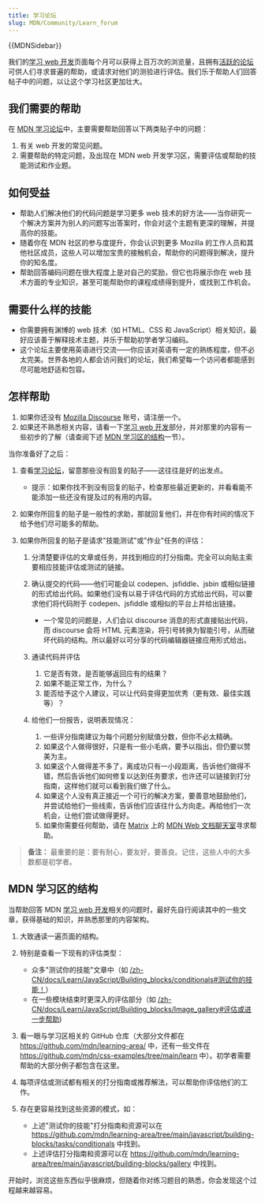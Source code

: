 ```yaml
---
title: 学习论坛
slug: MDN/Community/Learn_forum
---
```


{{MDNSidebar}}

我们的[学习 web 开发](/zh-CN/docs/Learn)页面每个月可以获得上百万次的浏览量，且拥有[活跃的论坛](https://discourse.mozilla.org/c/mdn/learn/250)可供人们寻求普遍的帮助，或请求对他们的测验进行评估。我们乐于帮助人们回答帖子中的问题，以让这个学习社区更加壮大。

## 我们需要的帮助

在 [MDN 学习论坛](https://discourse.mozilla.org/c/mdn/learn/250)中，主要需要帮助回答以下两类贴子中的问题：

1. 有关 web 开发的常见问题。
2. 需要帮助的特定问题，及出现在 MDN web 开发学习区，需要评估或帮助的技能测试和作业题。

## 如何受益

- 帮助人们解决他们的代码问题是学习更多 web 技术的好方法——当你研究一个解决方案并为别人的问题写出答案时，你会对这个主题有更深的理解，并提高你的技能。
- 随着你在 MDN 社区的参与度提升，你会认识到更多 Mozilla 的工作人员和其他社区成员，这些人可以增加宝贵的接触机会，帮助你的问题得到解决，提升你的知名度。
- 帮助回答编码问题在很大程度上是对自己的奖励，但它也将展示你在 web 技术方面的专业知识，甚至可能帮助你的课程成绩得到提升，或找到工作机会。

## 需要什么样的技能

- 你需要拥有渊博的 web 技术（如 HTML、CSS 和 JavaScript）相关知识，最好应该善于解释技术主题，并乐于帮助初学者学习编码。
- 这个论坛主要使用英语进行交流——你应该对英语有一定的熟练程度，但不必太完美。世界各地的人都会访问我们的论坛，我们希望每一个访问者都能感到尽可能地舒适和包容。

## 怎样帮助

1. 如果你还没有 [Mozilla Discourse](https://discourse.mozilla.org/) 账号，请注册一个。
2. 如果还不熟悉相关内容，请看一下[学习 web 开发](/zh-CN/docs/Learn)部分，并对那里的内容有一些初步的了解（请查阅下述 [MDN 学习区的结构](#mdn_学习区的结构)一节）。

当你准备好了之后：

1. 查看[学习论坛](https://discourse.mozilla.org/c/mdn/learn/250)，留意那些没有回复的贴子——这往往是好的出发点。

   - 提示：如果你找不到没有回复的贴子，检查那些最近更新的，并看看能不能添加一些还没有提及过的有用的内容。

2. 如果你所回复的贴子是一般性的求助，那就回复他们，并在你有时间的情况下给予他们尽可能多的帮助。
3. 如果你所回复的贴子是请求"技能测试"或"作业"任务的评估：

   1. 分清楚要评估的文章或任务，并找到相应的打分指南。完全可以向贴主索要相应技能评估或测试的链接。
   2. 确认提交的代码——他们可能会以 codepen、jsfiddle、jsbin 或相似链接的形式给出代码。如果他们没有以易于评估代码的方式给出代码，可以要求他们将代码附于 codepen、jsfiddle 或相似的平台上并给出链接。

      - 一个常见的问题是，人们会以 discourse 消息的形式直接贴出代码，而 discourse 会将 HTML 元素渲染，将引号转换为智能引号，从而破坏代码的结构。所以最好以可分享的代码编辑器链接应用形式给出。

   3. 通读代码并评估

      1. 它是否有效，是否能够返回应有的结果？
      2. 如果不能正常工作，为什么？
      3. 能否给予这个人建议，可以让代码变得更加优秀（更有效、最佳实践等）？

   4. 给他们一份报告，说明表现情况：

      1. 一些评分指南建议为每个问题分别赋值分数，但你不必太精确。
      2. 如果这个人做得很好，只是有一些小毛病，要予以指出，但仍要以赞美为主。
      3. 如果这个人做得差不多了，离成功只有一小段距离，告诉他们做得不错，然后告诉他们如何修复以达到任务要求，也许还可以链接到打分指南，这样他们就可以看到我们做了什么。
      4. 如果这个人没有真正接近一个可行的解决方案，要善意地鼓励他们，并尝试给他们一些线索，告诉他们应该往什么方向走。再给他们一次机会，让他们尝试做得更好。
      5. 如果你需要任何帮助，请在 [Matrix](https://wiki.mozilla.org/Matrix) 上的 [MDN Web 文档聊天室](https://chat.mozilla.org/#/room/#mdn:mozilla.org)寻求帮助。

> **备注：** 最重要的是：要有耐心，要友好，要善良。记住，这些人中的大多数都是初学者。

## MDN 学习区的结构

当帮助回答 MDN [学习 web 开发](/zh-CN/docs/Learn)相关的问题时，最好先自行阅读其中的一些文章，获得基础的知识，并熟悉那里的内容架构。

1. 大致通读一遍页面的结构。
2. 特别是查看一下现有的评估类型：

   - 众多"测试你的技能"文章中（如 [/zh-CN/docs/Learn/JavaScript/Building_blocks/conditionals#测试你的技能！](/zh-CN/docs/Learn/JavaScript/Building_blocks/conditionals#测试你的技能！)）
   - 在一些模块结束时更深入的评估部分（如 [/zh-CN/docs/Learn/JavaScript/Building_blocks/Image_gallery#评估或进一步帮助](/zh-CN/docs/Learn/JavaScript/Building_blocks/Image_gallery#评估或进一步帮助))

3. 看一眼与学习区相关的 GitHub 仓库（大部分文件都在 <https://github.com/mdn/learning-area/> 中，还有一些文件在 <https://github.com/mdn/css-examples/tree/main/learn> 中）。初学者需要帮助的大部分例子都包含在这里。
4. 每项评估或测试都有相关的打分指南或推荐解法，可以帮助你评估他们的工作。
5. 存在更容易找到这些资源的模式，如：

   - 上述"测试你的技能"打分指南和资源可以在 <https://github.com/mdn/learning-area/tree/main/javascript/building-blocks/tasks/conditionals> 中找到。
   - 上述评估打分指南和资源可以在 <https://github.com/mdn/learning-area/tree/main/javascript/building-blocks/gallery> 中找到。

开始时，浏览这些东西似乎很麻烦，但随着你对练习题目的熟悉，你会发现这个过程越来越容易。

